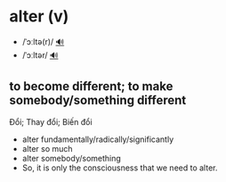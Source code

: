 # alter (v)

- /ˈɔːltə(r)/ [🔊](https://www.oxfordlearnersdictionaries.com/media/english/uk_pron/a/alt/alter/alter__gb_1.mp3)
- /ˈɔːltər/ [🔊](https://www.oxfordlearnersdictionaries.com/media/english/us_pron/a/alt/alter/alter__us_4.mp3)

## to become different; to make somebody/something different

Đổi; Thay đổi; Biến đổi

- alter fundamentally/radically/significantly
- alter so much
- alter somebody/something
- So, it is only the consciousness that we need to alter.